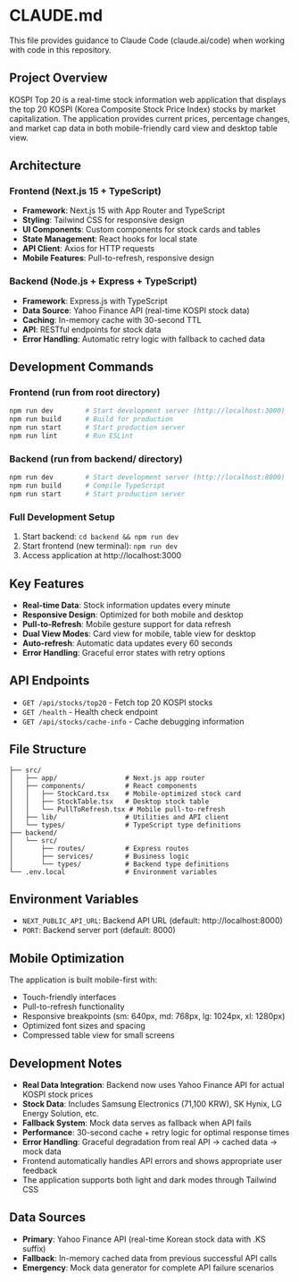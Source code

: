 # CLAUDE.md

This file provides guidance to Claude Code (claude.ai/code) when working with code in this repository.

## Project Overview

KOSPI Top 20 is a real-time stock information web application that displays the top 20 KOSPI (Korea Composite Stock Price Index) stocks by market capitalization. The application provides current prices, percentage changes, and market cap data in both mobile-friendly card view and desktop table view.

## Architecture

### Frontend (Next.js 15 + TypeScript)
- **Framework**: Next.js 15 with App Router and TypeScript
- **Styling**: Tailwind CSS for responsive design
- **UI Components**: Custom components for stock cards and tables
- **State Management**: React hooks for local state
- **API Client**: Axios for HTTP requests
- **Mobile Features**: Pull-to-refresh, responsive design

### Backend (Node.js + Express + TypeScript)
- **Framework**: Express.js with TypeScript
- **Data Source**: Yahoo Finance API (real-time KOSPI stock data)
- **Caching**: In-memory cache with 30-second TTL
- **API**: RESTful endpoints for stock data
- **Error Handling**: Automatic retry logic with fallback to cached data

## Development Commands

### Frontend (run from root directory)
```bash
npm run dev        # Start development server (http://localhost:3000)
npm run build      # Build for production
npm run start      # Start production server
npm run lint       # Run ESLint
```

### Backend (run from backend/ directory)
```bash
npm run dev        # Start development server (http://localhost:8000)
npm run build      # Compile TypeScript
npm run start      # Start production server
```

### Full Development Setup
1. Start backend: `cd backend && npm run dev`
2. Start frontend (new terminal): `npm run dev`
3. Access application at http://localhost:3000

## Key Features

- **Real-time Data**: Stock information updates every minute
- **Responsive Design**: Optimized for both mobile and desktop
- **Pull-to-Refresh**: Mobile gesture support for data refresh
- **Dual View Modes**: Card view for mobile, table view for desktop
- **Auto-refresh**: Automatic data updates every 60 seconds
- **Error Handling**: Graceful error states with retry options

## API Endpoints

- `GET /api/stocks/top20` - Fetch top 20 KOSPI stocks
- `GET /health` - Health check endpoint
- `GET /api/stocks/cache-info` - Cache debugging information

## File Structure

```
├── src/
│   ├── app/                 # Next.js app router
│   ├── components/          # React components
│   │   ├── StockCard.tsx    # Mobile-optimized stock card
│   │   ├── StockTable.tsx   # Desktop stock table
│   │   └── PullToRefresh.tsx # Mobile pull-to-refresh
│   ├── lib/                 # Utilities and API client
│   └── types/               # TypeScript type definitions
├── backend/
│   └── src/
│       ├── routes/          # Express routes
│       ├── services/        # Business logic
│       └── types/           # Backend type definitions
└── .env.local               # Environment variables
```

## Environment Variables

- `NEXT_PUBLIC_API_URL`: Backend API URL (default: http://localhost:8000)
- `PORT`: Backend server port (default: 8000)

## Mobile Optimization

The application is built mobile-first with:
- Touch-friendly interfaces
- Pull-to-refresh functionality
- Responsive breakpoints (sm: 640px, md: 768px, lg: 1024px, xl: 1280px)
- Optimized font sizes and spacing
- Compressed table view for small screens

## Development Notes

- **Real Data Integration**: Backend now uses Yahoo Finance API for actual KOSPI stock prices
- **Stock Data**: Includes Samsung Electronics (71,100 KRW), SK Hynix, LG Energy Solution, etc.
- **Fallback System**: Mock data serves as fallback when API fails
- **Performance**: 30-second cache + retry logic for optimal response times
- **Error Handling**: Graceful degradation from real API → cached data → mock data
- Frontend automatically handles API errors and shows appropriate user feedback
- The application supports both light and dark modes through Tailwind CSS

## Data Sources

- **Primary**: Yahoo Finance API (real-time Korean stock data with .KS suffix)
- **Fallback**: In-memory cached data from previous successful API calls
- **Emergency**: Mock data generator for complete API failure scenarios